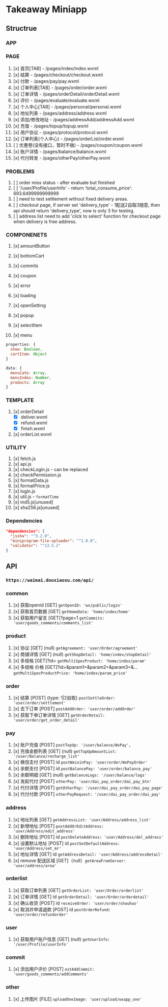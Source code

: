 # Takeaway Miniapp

## Structrue

### APP

### PAGE

1. [x] 首页[TAB] - /pages/index/index.wxml
2. [x] 结算 - /pages/checkout/checkout.wxml
3. [x] 付款 - /pages/pay/pay.wxml
4. [x] 订单列表[TAB] - /pages/order/order.wxml
5. [x] 订单详情 - /pages/orderDetail/orderDetail.wxml
6. [x] 评价 - /pages/evaluate/evaluate.wxml
7. [x] 个人中心[TAB] - /pages/personal/personal.wxml
8. [x] 地址列表 - /pages/address/address.wxml
9. [x] 添加/修改地址 - /pages/addressAdd/addressAdd.wxml
10. [x] 充值 - /pages/topup/topup.wxml
11. [x] 用户协议 - /pages/protocol/protocol.wxml
12. [x] 订单列表(个人中心) - /pages/orderList/order.wxml
13. [ ] 优惠卷(没有接口，暂时不做) - /pages/coupon/coupon.wxml
14. [x] 账户详情 - /pages/balance/balance.wxml
15. [x] 代付转发 - /pages/otherPay/otherPay.wxml

### PROBLEMS

1. [ ] order miss status - after evaluate but finished
2. [ ] '/user/Profile/userInfo' - return 'total_consume_price': 693.6499999999999
3. [ ] need to test settlement without fixed delivery areas.
4. [ ] checkout page, if server set 'delivery_type' - 1配送2自取3随意, then api should return 'delivery_type', now is only 3 for testing.
5. [ ] address list need to add 'click to select' function for checkout page when delivery is free address.

### COMPONENETS

1. [x] amountButton
2. [x] bottomCart
3. [x] commits
4. [x] coupon
5. [x] error
6. [x] loading
7. [x] openSetting
8. [x] popup
9. [x] selectItem

10. [x] menu

```javascript
properties: {
  show: Boolean,
  cartItem: Object
}

data: {
  menuCate: Array,
  menuIndex: Number,
  products: Array
}
```

### TEMPLATE

1. [x] orderDetail
    - [x] deliver.wxml
    - [x] refund.wxml
    - [x] finish.wxml
  
2. [x] orderList.wxml

### UTILITY

1. [x] fetch.js
2. [x] api.js
3. [x] checkLogin.js - can be replaced
4. [x] checkPermission.js
5. [x] formatData.js
6. [x] formatPrice.js
7. [x] login.js
8. [x] util.js - ```formatTime```
9. [x] md5.js[unused]
10. [x] sha256.js[unused]

### Dependencies

```json
"dependencies": {
  "jssha": "^3.2.0",
  "miniprogram-file-uploader": "^1.0.0",
  "validator": "^13.5.2"
}
```

## API

### ```https://waimai.douxiaoxu.com/api/```

### common

1. [x] 获取openid [GET] ```getOpenID: 'wx/public/login'```
2. [x] 获取首页数据 [GET] ```getHomeData: 'home/index/home'```
3. [x] 获取用户留言 [GET]?page=1 ```getCommits: 'user/goods_comments/comments_list'```

### product

1. [x] 协议 [GET] (null) ```getAgreement: 'user/Order/agreement'```
2. [x] 商铺详情 [GET] (null) ```getShopDetail: 'home/index/shopDetail'```
3. [x] 多规格 [GET]?id= ```getMultiSpecProduct: 'home/index/param'```
4. [x] 多规格 价格 [GET]?id=&param1=&param2=&param3=&...
 ```getMultiSpecProductPrice: 'home/index/param_price'```

### order

1. [x] 结算 [POST] {type: 1|2自取} ```postSettleOrder: 'user/order/settlement'```
2. [x] 去下订单 [POST] ```postAddOrder: 'user/order/addOrder'```
3. [x] 获取下单订单详情 [GET] ```getOrderDetail: 'user/order/get_order_detail'```

### pay

1. [x] 账户充值 [POST] ```postTopUp: '/user/balance/WxPay',```
2. [x] 充值金额列表 [GET] (null) ```getTopUpAmountList: '/user/Balance/recharge_list'```
3. [x] 微信支付 [POST] id ```postWeixinPay: 'user/order/WxPayOrder'```
4. [x] 余额支付 [POST] id ```postBalancePay: 'user/order/balance_pay'```
5. [x] 余额明细 [GET] (null) ```getBalanceLogs: '/user/balance/logs'```
6. [x] 发起代付 [POST] ```otherPay: 'user/dai_pay_order/dai_pay_btn'```
7. [x] 代付详情 [POST] ```getOtherPay: '/user/dai_pay_order/dai_pay_page'```
8. [x] 代付付款 [POST] ```otherPayRequest: '/user/dai_pay_order/dai_pay'```

### address

1. [x] 地址列表 [GET] ```getAddressList: 'user/Address/address_list'```
2. [x] 新增地址 [POST] ```postAddOrEditAddress: 'user/Address/edit_address'```
3. [x] 删除地址 [POST] id ```postDeleteAddress: 'user/Address/del_address'```
4. [x] 设置默认地址 [POST] id ```postSetDefaultAddress: 'user/Address/set_mr'```
5. [x] 地址详情 [GET] id ```getAddressDetail: 'user/Address/addressDetail'```
6. [x] remove 配送区域 [GET]（null）```getAreaFromServer: 'user/address/area'```

### orderlist

1. [x] 获取订单列表 [GET] ```getOrderList: 'user/Order/orderlist'```
2. [x] 订单详情 [GET] id ```getOrderDetail: 'user/Order/orderdetail'```
3. [x] 确认收货 [POST] id ```receiveOrder: 'user/order/shouhuo'```
4. [x] 取消并申请退款 [POST] id ```postOrderRefund: 'user/order/refundorder'```

### user

1. [x] 获取用户账户信息 [GET] (null) ```getUserInfo: '/user/Profile/userInfo'```

### commit

1. [x] 添加用户评价 [POST] ```ostAddCommit: 'user/goods_comments/addComments'```

### other

1. [x] 上传图片 [FILE] ```uploadOneImage: 'user/upload/wxapp_one'```
